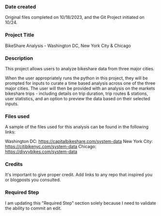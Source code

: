 ### Date created
Original files completed on 10/18/2023, and the Git Project initiated on 10/24. 

### Project Title
BikeShare Analysis - Washington DC, New York City & Chicago

### Description
This project allows users to analyze bikeshare data from three major cities. 

When the user appropriately runs the python in this project, they will be prompted for inputs to curate a time based analysis across one of the three major cities. The user will then be provided with an analysis on the markets bikeshare trips - including details on trip duration, trip routes & stations, user statistics, and an option to preview the data based on their selected inputs.  

### Files used
A sample of the files used for this analysis can be found in the following links: 

Washington DC: https://capitalbikeshare.com/system-data
New York City: https://citibikenyc.com/system-data
Chicago: https://divvybikes.com/system-data

### Credits
It's important to give proper credit. Add links to any repo that inspired you or blogposts you consulted.

### Required Step
I am updating this "Required Step" section solely because I need to validate the ability to commit an edit. 
